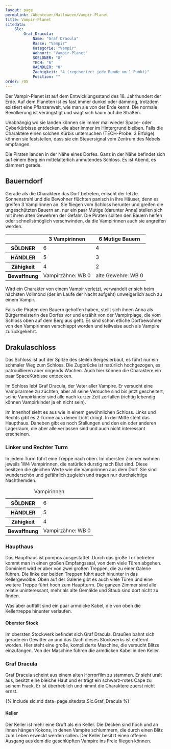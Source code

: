 ```yaml
---
layout: page
permalink: /Abenteuer/Halloween/Vampir-Planet
title: Vampir-Planet
sitedata:
    Slc:
        Graf_Dracula:
            Name: "Graf Dracula"
            Rasse: "Vampir"
            Kategorie: "Vampir"
            Wohnort: "Vampir-Planet"
            SOELDNER: "8"
            TECH: "6"
            HAENDLER: "8"
            Zaehigkeit: "4 (regeneriert jede Runde um 1 Punkt)"
            Position: ""
order: /05
---
```


Der Vampir-Planet ist auf dem Entwicklungsstand des 18. Jahrhundert der Erde. Auf dem Planeten ist es fast immer dunkel oder dämmrig, trotzdem existiert eine Pflanzenwelt, wie man sie von der Erde kennt. Die normale Bevölkerung ist verängstigt und wagt sich kaum auf die Straßen.

Unabhängig wo sie landen können sie immer mal wieder Space- oder Cyberkürbisse entdecken, die aber immer im Hintergrund bleiben. Falls die Charaktere einen solchen Kürbis untersuchen (TECH-Probe: 3 Erfolge) können sie feststellen, dass sie ein Steuersignal vom Zentrum des Nebels empfangen.

Die Piraten landen in der Nähe eines Dorfes. Ganz in der Nähe befindet sich auf einem Berg ein mittelalterlich anmutendes Schloss. Es ist Abend, es dämmert gerade.

## Bauerndorf

Gerade als die Charaktere das Dorf betreten, erlischt der letzte Sonnenstrahl und die Bewohner flüchten panisch in ihre Häuser, denn es greifen 3 Vampirinnen an. Sie fliegen vom Schloss herunter und greifen die ungeschützten Bauern an, nur ein paar Mutige (darunter Anna) stellen sich mit ihren alten Gewehren der Gefahr. Die Piraten sollten den Bauern helfen oder schnellstmöglich verschwinden, da die Vampirinnen auch sie angreifen werden.

<table>
<thead>
<tr><th> </th><th>3 Vampirinnen</th><th>6 Mutige Bauern</th></tr>
</thead>
<tbody>
<tr><th>SÖLDNER</th><td>6</td><td>4</td></tr>
<tr><th>HÄNDLER</th><td>5</td><td>3</td></tr>
<tr><th>Zähigkeit</th><td>4</td><td>2</td></tr>
<tr><th>Bewaffnung</th><td>Vampirzähne: WB 0</td><td>alte Gewehre: WB 0</td></tr>
</tbody>
</table>

Wird ein Charakter von einem Vampir verletzt, verwandelt er sich beim nächsten Vollmond (der im Laufe der Nacht aufgeht) unweigerlich auch zu einem Vampir.

Falls die Piraten den Bauern geholfen haben, stellt sich ihnen Anna als Bürgermeisterin des Dorfes vor und erzählt von der Vampirplage, die vom Schloss oben auf dem Berg aus geht. Es sind schon etliche Dorfbewohner von den Vampirinnen verschleppt worden und teilweise auch als Vampire zurückgekehrt.

## Drakulaschloss

Das Schloss ist auf der Spitze des steilen Berges erbaut, es führt nur ein schmaler Weg zum Schloss. Die Zugbrücke ist natürlich hochgezogen, es patrouillieren aber nirgends Wachen. Auch hier können die Charaktere ein paar SpaceKürbisse entdecken.

Im Schloss lebt Graf Dracula, der Vater aller Vampire. Er versucht eine Vampirarmee zu züchten, aber all seine Versuche sind bis jetzt gescheitert, seine Vampirkinder sind alle nach kurzer Zeit zerfallen (richtig lebendig können Vampirkinder ja eh nicht sein).

Im Innenhof sieht es aus wie in einem gewöhnlichen Schloss. Links und Rechts gibt es 2 Türme aus denen Licht dringt. In der Mitte steht das Haupthaus. Daneben gibt es noch Stallungen und den ein oder anderen Lagerraum, die aber alle verlassen sind und auch nicht interessant erscheinen.

### Linker und Rechter Turm

In jedem Turm führt eine Treppe nach oben. Im obersten Zimmer wohnen jeweils 1W4 Vampirinnen, die natürlich durstig nach Blut sind. Diese besitzen die gleichen Werte wie die Vampirinnen aus dem Dorf. Sie sind wunderschön und gefährlich zugleich und tragen nur durchsichtige Nachthemden.

<table>
<caption>Vampirinnen</caption>
<tbody>
<tr><th>SÖLDNER</th><td>6</td></tr>
<tr><th>HÄNDLER</th><td>5</td></tr>
<tr><th>Zähigkeit</th><td>4</td></tr>
<tr><th>Bewaffnung</th><td>Vampirzähne: WB 0</td></tr>
</tbody>
</table>

### Haupthaus

Das Haupthaus ist pompös ausgestattet. Durch das große Tor betreten kommt man in einen großen Empfangssaal, von dem viele Türen abgehen. Dominiert wird er aber von zwei großen Treppen, die zu einer Galerie führen. Die linke der beiden Treppen führt auch hinunter in das Kellergewölbe. Oben auf der Galerie gibt es auch viele Türen und eine weitere Treppe führt hoch zum Hauptturm. Die ganzen Zimmer sind alle relativ uninteressant, mehr als alte Gemälde und Staub sind dort nicht zu finden.

Was aber auffällt sind ein paar armdicke Kabel, die von oben die Kellertreppe hinunter verlaufen.

#### Oberster Stock

Im obersten Stockwerk befindet sich Graf Dracula. Draußen bahnt sich gerade ein Gewitter an und das Dach dieses Stockwerks ist entfernt worden. Hier steht eine große, komplizierte Maschine, die versucht Blitze einzufangen. Von der Maschine führen die armdicken Kabel in den Keller.

### Graf Dracula

Graf Dracula scheint aus einem alten Horrorfilm zu stammen. Er sieht uralt aus, besitzt eine bleiche Haut und er trägt ein schwarz-rotes Cape zu seinem Frack. Er ist überheblich und nimmt die Charaktere zuerst nicht ernst.

{% include slc.md data=page.sitedata.Slc.Graf_Dracula %}

#### Keller

Der Keller ist mehr eine Gruft als ein Keller. Die Decken sind hoch und an ihnen hängen Kokons, in denen Vampire schlummern, die durch einen Blitz zum Leben erweckt werden sollen. Der Keller besitzt einen offenen Ausgang aus dem die geschlüpften Vampire ins Freie fliegen können.
